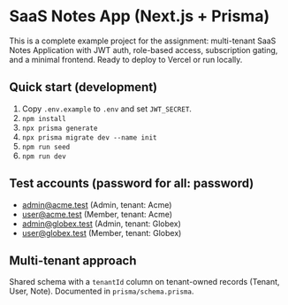 # SaaS Notes App (Next.js + Prisma)

This is a complete example project for the assignment: multi-tenant SaaS Notes Application with JWT auth, role-based access, subscription gating, and a minimal frontend. Ready to deploy to Vercel or run locally.

## Quick start (development)
1. Copy `.env.example` to `.env` and set `JWT_SECRET`.
2. `npm install`
3. `npx prisma generate`
4. `npx prisma migrate dev --name init`
5. `npm run seed`
6. `npm run dev`

## Test accounts (password for all: password)
- admin@acme.test (Admin, tenant: Acme)
- user@acme.test (Member, tenant: Acme)
- admin@globex.test (Admin, tenant: Globex)
- user@globex.test (Member, tenant: Globex)

## Multi-tenant approach
Shared schema with a `tenantId` column on tenant-owned records (Tenant, User, Note). Documented in `prisma/schema.prisma`.
